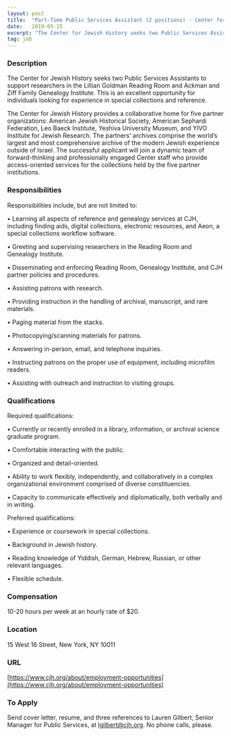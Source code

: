 ```yaml
---
layout: post
title:  "Part-Time Public Services Assistant (2 positions) - Center for Jewish History"
date:   2019-05-15
excerpt: "The Center for Jewish History seeks two Public Services Assistants to support researchers in the Lillian Goldman Reading Room and Ackman and Ziff Family Genealogy Institute. This is an excellent opportunity for individuals looking for experience in special collections and reference. The Center for Jewish History provides a collaborative home..."
tag: job
---
```


### Description   

The Center for Jewish History seeks two Public Services Assistants to support researchers in the Lillian Goldman Reading Room and Ackman and Ziff Family Genealogy Institute. This is an excellent opportunity for individuals looking for experience in special collections and reference. 

The Center for Jewish History provides a collaborative home for five partner organizations: American Jewish Historical Society, American Sephardi Federation, Leo Baeck Institute, Yeshiva University Museum, and YIVO Institute for Jewish Research. The partners’ archives comprise the world’s largest and most comprehensive archive of the modern Jewish experience outside of Israel. The successful applicant will join a dynamic team of forward-thinking and professionally engaged Center staff who provide access-oriented services for the collections held by the five partner institutions.


### Responsibilities   

Responsibilities include, but are not limited to:


• 	Learning all aspects of reference and genealogy services at CJH, including finding aids, digital collections, electronic resources, and Aeon, a special collections workflow software.

• 	Greeting and supervising researchers in the Reading Room and Genealogy Institute.

• 	Disseminating and enforcing Reading Room, Genealogy Institute, and CJH partner policies and procedures.

• 	Assisting patrons with research.

• 	Providing instruction in the handling of archival, manuscript, and rare materials.

• 	Paging material from the stacks.

• 	Photocopying/scanning materials for patrons.

• 	Answering in-person, email, and telephone inquiries.

• 	Instructing patrons on the proper use of equipment, including microfilm readers.

• 	Assisting with outreach and instruction to visiting groups.


### Qualifications   

Required qualifications:

• 	Currently or recently enrolled in a library, information, or archival science graduate program. 

• 	Comfortable interacting with the public. 

• 	Organized and detail-oriented.

• 	Ability to work flexibly, independently, and collaboratively in a complex organizational environment comprised of diverse constituencies.

• 	Capacity to communicate effectively and diplomatically, both verbally and in writing.

Preferred qualifications:

• 	Experience or coursework in special collections. 

• 	Background in Jewish history.

• 	Reading knowledge of Yiddish, German, Hebrew, Russian, or other relevant languages. 

• 	Flexible schedule.



### Compensation   

10-20 hours per week at an hourly rate of $20. 


### Location   

15 West 16 Street, New York, NY 10011


### URL   

[https://www.cjh.org/about/employment-opportunities](https://www.cjh.org/about/employment-opportunities)

### To Apply   

Send cover letter, resume, and three references to Lauren Gilbert, Senior Manager for Public Services, at lgilbert@cjh.org. No phone calls, please.





